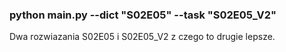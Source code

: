 ### python main.py --dict "S02E05" --task "S02E05_V2"
Dwa rozwiazania  S02E05 i S02E05_V2 z czego to drugie lepsze.

